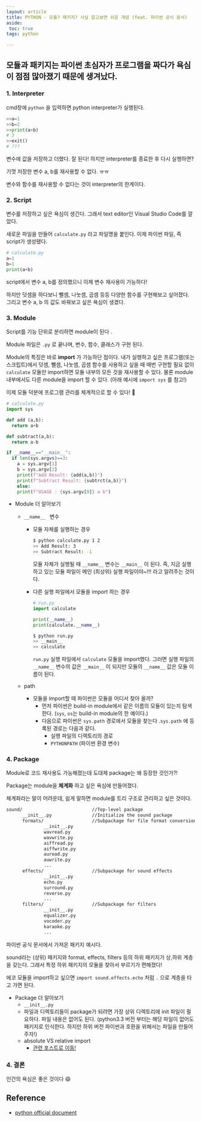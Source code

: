 ```yaml
---
layout: article
title: PYTHON - 모듈? 패키지? 사실 알고보면 쉬운 개념 (feat. 파이썬 공식 문서)
aside:
 toc: true
tags: python

---
```


## 모듈과 패키지는 파이썬 초심자가 프로그램을 짜다가 욕심이 점점 많아졌기 때문에 생겨났다.



### 1. Interpreter

cmd창에 `python` 을 입력하면 python interpreter가 실행된다.

```python
>>a=1
>>b=2
>>print(a+b)
# 3
>>exit()
# ???
```

변수에 값을 저장하고 더했다. 잘 된다! 하지만 interpreter를 종료한 후 다시 실행하면?    

기껏 저장한 변수 a, b를 재사용할 수 없다. ㅠㅠ   

변수와 함수를 재사용할 수 없다는 것이 interpreter의 한계이다.    

### 2. Script

변수를 저장하고 싶은 욕심이 생긴다. 그래서 text editor인  Visual Studio Code를 깔았다.    

새로운 파일을 만들어 `calculate.py` 라고 파일명을 붙인다. 이제 파이썬 파일, 즉 script가 생성됐다.    

 ```python
 # calculate.py
 a=1
 b=1
 print(a+b)
 ```

script에서 변수 a, b를 정의했으니 이제 변수 재사용이 가능하다!    

하지만 덧셈을 하다보니 뺄셈, 나눗셈, 곱셈 등등 다양한 함수를 구현해보고 싶어졌다. 그리고 변수 a, b 의 값도 바꿔보고 싶은 욕심이 생겼다.   

### 3. Module

Script를 기능 단위로 분리하면 module이 된다 .   

Module 파일은  `.py` 로 끝나며, 변수, 함수, 클래스가 구현 된다.    

Module의 특징은 바로 **import** 가 가능하단 점이다. 내가 실행하고 싶은 프로그램(또는 스크립트)에서 덧셈, 뺄셈, 나눗셈, 곱셈 함수를 사용하고 싶을 때 매번 구현할 필요 없이 `calculate` 모듈만 import하면 모듈 내부의 모든 것을 재사용할 수 있다. 물론 module 내부에서도 다른 module을 import 할 수 있다. (아래 예시에 `import sys` 를 참고!)    

이제 모듈 덕분에 프로그램 관리를 체계적으로 할 수 있다! 🤩

```python
# calculate.py
import sys

def add (a,b):
  return a+b

def subtract(a,b):
  return a-b

if __name__=="__main__":
  if len(sys.argvs)==3:
    a = sys.argv[1]
    b = sys.argv[2]
    print(f"Add Result: {add(a,b)}")
    print(f"Subtract Result: {subtrct(a,b)}")
	else:
    print(f"USAGE : {sys.argv[0]} a b")
```

* Module 더 알아보기

  * `__name__ ` 변수

    * 모듈 자체를 실행하는 경우

      ```sh
      $ python calculate.py 1 2 
      >> Add Result: 3
      >> Subtract Result: -1
      ```

      모듈 자체가 실행될 때 `__name__` 변수는 `__main__` 이 된다. 즉, 지금 실행하고 있는 모듈 파일이 메인 (최상위) 실행 파일이야~!!! 라고 알려주는 것이다. 

    * 다른 실행 파일에서 모듈을 import 하는 경우

      ```python
      # run.py
      import calculate
      
      print(__name__)
      print(calculate.__name__)
      ```

      ```sh
      $ python run.py
      >> __main__
      >> calculate
      ```

       `run.py` 실행 파일에서 `calculate` 모듈을 import했다. 그러면 실행 파일의  `__name__` 변수의 값은   `__main__` 이 되지만 모듈의 `__name__` 값은 모듈 이름이  된다. 

  * path

    * 모듈을 import할 때 파이썬은 모듈을 어디서 찾아 올까?
      * 먼저 파이썬은 build-in module에서 같은 이름의 모듈이 있는지 탐색한다. (`sys`, `os`는 build-in module의 한 예이다.)
      * 다음으로 파이썬은 `sys.path` 경로에서 모듈을 찾는다 .`sys.path` 에 등록된 경로는 다음과 같다.
        * 실행 파일의 디렉토리의 경로
        * `PYTHONPATH` (파이썬 환경 변수)

### 4. Package

Module로 코드 재사용도 가능해졌는데 도대체 package는 왜 등장한 것인가?!   

Package는 module을 **체계화** 하고 싶은 욕심에 만들어졌다.    

체계화라는 말이 어려운데, 쉽게 말하면 module를 트리 구조로 관리하고 싶은 것이다.    

```bash
sound/                          //Top-level package
      __init__.py               //Initialize the sound package
      formats/                  //Subpackage for file format conversions
              __init__.py
              wavread.py
              wavwrite.py
              aiffread.py
              aiffwrite.py
              auread.py
              auwrite.py
              ...
      effects/                  //Subpackage for sound effects
              __init__.py
              echo.py
              surround.py
              reverse.py
              ...
      filters/                  //Subpackage for filters
              __init__.py
              equalizer.py
              vocoder.py
              karaoke.py
              ...
```

파이썬 공식 문서에서 가져온 패키지 예시다.    

sound라는 (상위) 패키지와 format, effects, filters 등의 하위 패키지가 상,하위 계층을 갖는다. 그래서 특정 하위 패키지의 모듈을 찾아서 부르기가 편해졌다!    

에코 모듈을 import하고 싶으면  `import sound.effects.echo` 처럼 `.` 으로 계층을 타고 가면 된다.   

* Package 더 알아보기 
  *  `__init__.py`
    * 파일과 디렉토리들이 package가 되려면 가장 상위 디렉토리에 init 파일이 필요하다. 파일 내용은 없어도 된다. (python3.3 버전 부터는 해당 파일이 없어도 패키지로 인식한다. 하지만 하위 버전 파이썬과 호환을 위해서는 파일을 만들어주자!)
  * absolute VS relative import 
    * [관련 포스트로 이동!](https://christinarok.github.io/2021/03/17/path.html)

### 4. 결론 

인간의 욕심은 좋은 것이다 😄



## Reference

* [python official document](https://docs.python.org/3/tutorial/modules.html)

